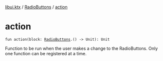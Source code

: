 [libui.ktx](../README.md) / [RadioButtons](README.md) / [action](action.md)

# action

`fun action(block: `[`RadioButtons`](README.md)`.() -> Unit): Unit`

Function to be run when the user makes a change to the RadioButtons.
Only one function can be registered at a time.

